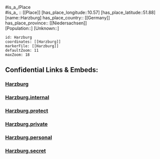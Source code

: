 ﻿---
location: [51.88,10.57] 
mapzoom: [7,12] 
mapmarker: city 
type: City
tags:
- geo/City


SpocWebEntityId: 30785
isDeleted: false
confidential: public

---
#is_a_/Place  
#is_a_ :: [[Place]] 
[has_place_longitude::10.57] 
[has_place_latitude::51.88] 
[name::Harzburg] 
has_place_country:: [[Germany]]  
has_place_province:: [[Niedersachsen]]  
[Population::] 
[Unknown::] 


```leaflet
id: Harzburg
coordinates: [[Harzburg]] 
markerFile: [[Harzburg]] 
defaultZoom: 11 
maxZoom: 18
```


## Confidential Links & Embeds: 

### [Harzburg](/_public/Earth/Continent/Europe/Europe~Central/Germany/Germany~West/Niedersachsen/counties~Niedersachsen/Goslar/cities~Goslar/Bad_Harzburg/boroughs~Bad_Harzburg/Bad_Harzburg-borough/Harzburg.md) 

### [Harzburg.internal](/_internal/Earth/Continent/Europe/Europe~Central/Germany/Germany~West/Niedersachsen/counties~Niedersachsen/Goslar/cities~Goslar/Bad_Harzburg/boroughs~Bad_Harzburg/Bad_Harzburg-borough/Harzburg.internal.md) 

### [Harzburg.protect](/_protect/Earth/Continent/Europe/Europe~Central/Germany/Germany~West/Niedersachsen/counties~Niedersachsen/Goslar/cities~Goslar/Bad_Harzburg/boroughs~Bad_Harzburg/Bad_Harzburg-borough/Harzburg.protect.md) 

### [Harzburg.private](/_private/Earth/Continent/Europe/Europe~Central/Germany/Germany~West/Niedersachsen/counties~Niedersachsen/Goslar/cities~Goslar/Bad_Harzburg/boroughs~Bad_Harzburg/Bad_Harzburg-borough/Harzburg.private.md) 

### [Harzburg.personal](/_personal/Earth/Continent/Europe/Europe~Central/Germany/Germany~West/Niedersachsen/counties~Niedersachsen/Goslar/cities~Goslar/Bad_Harzburg/boroughs~Bad_Harzburg/Bad_Harzburg-borough/Harzburg.personal.md) 

### [Harzburg.secret](/_secret/Earth/Continent/Europe/Europe~Central/Germany/Germany~West/Niedersachsen/counties~Niedersachsen/Goslar/cities~Goslar/Bad_Harzburg/boroughs~Bad_Harzburg/Bad_Harzburg-borough/Harzburg.secret.md) 
